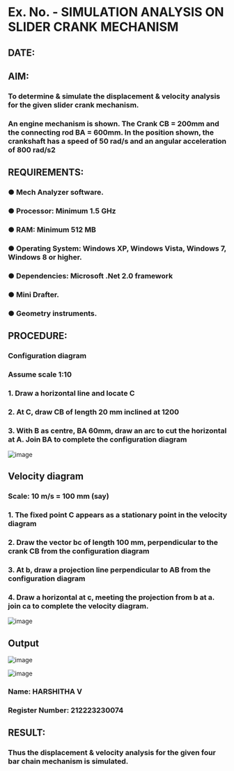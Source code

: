 # Ex. No.  - SIMULATION ANALYSIS ON SLIDER CRANK MECHANISM

## DATE: 

## AIM:
###   To determine & simulate the displacement & velocity analysis for the given slider crank mechanism. 
###   An engine mechanism is shown. The Crank CB = 200mm and the connecting rod BA = 600mm. In the position shown, the crankshaft has a speed of 50 rad/s and an angular acceleration of 800 rad/s2


## REQUIREMENTS:
###   ●	Mech Analyzer software.
###   ●	Processor: Minimum 1.5 GHz
###   ●	RAM: Minimum 512 MB
###   ●	Operating System: Windows XP, Windows Vista, Windows 7, Windows 8 or higher.
###   ●	Dependencies: Microsoft .Net 2.0 framework
###   ●	Mini Drafter.
###   ●	Geometry instruments.

## PROCEDURE:
###  Configuration diagram
###  Assume scale 1:10
###  1. Draw a horizontal line and locate C 
###  2. At C, draw CB of length 20 mm inclined at 1200 
###  3. With B as centre, BA 60mm, draw an arc to cut the horizontal at A. Join BA to complete the configuration diagram 

![image](https://github.com/Sellakumar1987/Ex.-No.2---SIMULATION-ANALYSIS-ON-SLIDER-CRANK-MECHANISM/assets/113594316/0e905314-0fc5-4e13-a513-67c95aced702)



## Velocity diagram
###  Scale: 10 m/s = 100 mm (say) 
###  1. The fixed point C appears as a stationary point in the velocity diagram 
###  2. Draw the vector bc of length 100 mm, perpendicular to the crank CB from the configuration diagram 
###  3. At b, draw a projection line perpendicular to AB from the configuration diagram 
###  4. Draw a horizontal at c, meeting the projection from b at a. join ca to complete the velocity diagram.

![image](https://github.com/Sellakumar1987/Ex.-No.2---SIMULATION-ANALYSIS-ON-SLIDER-CRANK-MECHANISM/assets/113594316/23ca1772-5a92-4b8b-a8bc-e149da33d297)


## Output

![image](https://github.com/user-attachments/assets/66cd465e-d2c0-4da1-a06d-27c1f9ac31b5)


![image](https://github.com/user-attachments/assets/40df9815-f47c-4a43-ab07-99b3da893ff3)


### Name: HARSHITHA V
### Register Number: 212223230074

## RESULT:
### Thus the displacement & velocity analysis for the given four bar chain mechanism is simulated.

